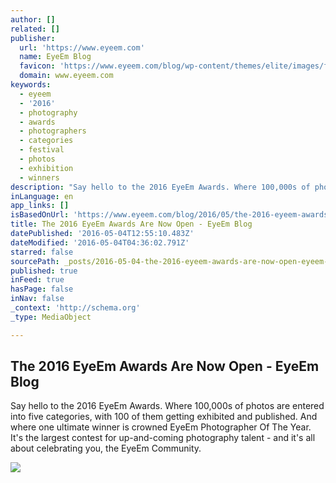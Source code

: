 ```yaml
---
author: []
related: []
publisher:
  url: 'https://www.eyeem.com'
  name: EyeEm Blog
  favicon: 'https://www.eyeem.com/blog/wp-content/themes/elite/images/favicon.ico'
  domain: www.eyeem.com
keywords:
  - eyeem
  - '2016'
  - photography
  - awards
  - photographers
  - categories
  - festival
  - photos
  - exhibition
  - winners
description: "Say hello to the 2016 EyeEm Awards. Where 100,000s of photos are entered into five categories, with 100 of them getting exhibited and published. And where one ultimate winner is crowned EyeEm Photographer Of The Year. It's the largest contest for up-and-coming photography talent - and it's all about celebrating you, the EyeEm Community."
inLanguage: en
app_links: []
isBasedOnUrl: 'https://www.eyeem.com/blog/2016/05/the-2016-eyeem-awards-are-now-open/?inApp=false&utm_source=inapp&utm_medium=feed&utm_campaign=The_2016_EyeEm_Awards_Are_Now_Open&utm_content=global'
title: The 2016 EyeEm Awards Are Now Open - EyeEm Blog
datePublished: '2016-05-04T12:55:10.483Z'
dateModified: '2016-05-04T04:36:02.791Z'
starred: false
sourcePath: _posts/2016-05-04-the-2016-eyeem-awards-are-now-open-eyeem-blog.md
published: true
inFeed: true
hasPage: false
inNav: false
_context: 'http://schema.org'
_type: MediaObject

---
```

<article style=""><h1>The 2016 EyeEm Awards Are Now Open - EyeEm Blog</h1><p>Say hello to the 2016 EyeEm Awards. Where 100,000s of photos are entered into five categories, with 100 of them getting exhibited and published. And where one ultimate winner is crowned EyeEm Photographer Of The Year. It's the largest contest for up-and-coming photography talent - and it's all about celebrating you, the EyeEm Community.</p><img src="https://cdn-www.eyeem.com/blog/wp-content/uploads/2016/05/Issaret_Chalermsopone.jpg" /></article>